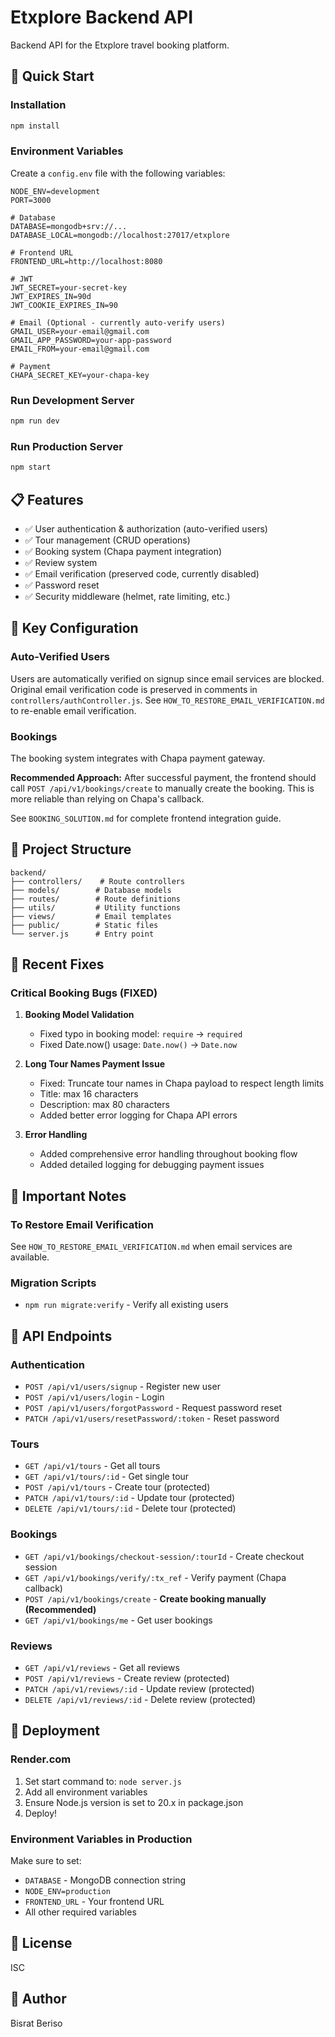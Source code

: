 # Etxplore Backend API

Backend API for the Etxplore travel booking platform.

## 🚀 Quick Start

### Installation
```bash
npm install
```

### Environment Variables
Create a `config.env` file with the following variables:

```env
NODE_ENV=development
PORT=3000

# Database
DATABASE=mongodb+srv://...
DATABASE_LOCAL=mongodb://localhost:27017/etxplore

# Frontend URL
FRONTEND_URL=http://localhost:8080

# JWT
JWT_SECRET=your-secret-key
JWT_EXPIRES_IN=90d
JWT_COOKIE_EXPIRES_IN=90

# Email (Optional - currently auto-verify users)
GMAIL_USER=your-email@gmail.com
GMAIL_APP_PASSWORD=your-app-password
EMAIL_FROM=your-email@gmail.com

# Payment
CHAPA_SECRET_KEY=your-chapa-key
```

### Run Development Server
```bash
npm run dev
```

### Run Production Server
```bash
npm start
```

## 📋 Features

- ✅ User authentication & authorization (auto-verified users)
- ✅ Tour management (CRUD operations)
- ✅ Booking system (Chapa payment integration)
- ✅ Review system
- ✅ Email verification (preserved code, currently disabled)
- ✅ Password reset
- ✅ Security middleware (helmet, rate limiting, etc.)

## 🔧 Key Configuration

### Auto-Verified Users
Users are automatically verified on signup since email services are blocked. Original email verification code is preserved in comments in `controllers/authController.js`. See `HOW_TO_RESTORE_EMAIL_VERIFICATION.md` to re-enable email verification.

### Bookings
The booking system integrates with Chapa payment gateway. 

**Recommended Approach:** After successful payment, the frontend should call `POST /api/v1/bookings/create` to manually create the booking. This is more reliable than relying on Chapa's callback.

See `BOOKING_SOLUTION.md` for complete frontend integration guide.

## 📁 Project Structure

```
backend/
├── controllers/    # Route controllers
├── models/        # Database models
├── routes/        # Route definitions
├── utils/         # Utility functions
├── views/         # Email templates
├── public/        # Static files
└── server.js      # Entry point
```

## 🐛 Recent Fixes

### Critical Booking Bugs (FIXED)
1. **Booking Model Validation**
   - Fixed typo in booking model: `require` → `required`
   - Fixed Date.now() usage: `Date.now()` → `Date.now`

2. **Long Tour Names Payment Issue**
   - Fixed: Truncate tour names in Chapa payload to respect length limits
   - Title: max 16 characters
   - Description: max 80 characters
   - Added better error logging for Chapa API errors

3. **Error Handling**
   - Added comprehensive error handling throughout booking flow
   - Added detailed logging for debugging payment issues

## 📝 Important Notes

### To Restore Email Verification
See `HOW_TO_RESTORE_EMAIL_VERIFICATION.md` when email services are available.

### Migration Scripts
- `npm run migrate:verify` - Verify all existing users

## 🔗 API Endpoints

### Authentication
- `POST /api/v1/users/signup` - Register new user
- `POST /api/v1/users/login` - Login
- `POST /api/v1/users/forgotPassword` - Request password reset
- `PATCH /api/v1/users/resetPassword/:token` - Reset password

### Tours
- `GET /api/v1/tours` - Get all tours
- `GET /api/v1/tours/:id` - Get single tour
- `POST /api/v1/tours` - Create tour (protected)
- `PATCH /api/v1/tours/:id` - Update tour (protected)
- `DELETE /api/v1/tours/:id` - Delete tour (protected)

### Bookings
- `GET /api/v1/bookings/checkout-session/:tourId` - Create checkout session
- `GET /api/v1/bookings/verify/:tx_ref` - Verify payment (Chapa callback)
- `POST /api/v1/bookings/create` - **Create booking manually (Recommended)**
- `GET /api/v1/bookings/me` - Get user bookings

### Reviews
- `GET /api/v1/reviews` - Get all reviews
- `POST /api/v1/reviews` - Create review (protected)
- `PATCH /api/v1/reviews/:id` - Update review (protected)
- `DELETE /api/v1/reviews/:id` - Delete review (protected)

## 🚢 Deployment

### Render.com
1. Set start command to: `node server.js`
2. Add all environment variables
3. Ensure Node.js version is set to 20.x in package.json
4. Deploy!

### Environment Variables in Production
Make sure to set:
- `DATABASE` - MongoDB connection string
- `NODE_ENV=production`
- `FRONTEND_URL` - Your frontend URL
- All other required variables

## 📄 License
ISC

## 👤 Author
Bisrat Beriso
